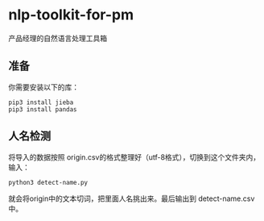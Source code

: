 # nlp-toolkit-for-pm
 产品经理的自然语言处理工具箱

## 准备

你需要安装以下的库：

    pip3 install jieba
    pip3 install pandas

## 人名检测

将导入的数据按照 origin.csv的格式整理好（utf-8格式），切换到这个文件夹内，输入：

    python3 detect-name.py

就会将origin中的文本切词，把里面人名挑出来。最后输出到 detect-name.csv 中。